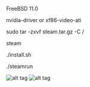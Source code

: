  FreeBSD 11.0
 
 nvidia-driver or  xf86-video-ati
 
 
sudo tar -zxvf steam.tar.gz  -C /
 
 steam

./install.sh
 
 ./steamrun



![alt tag](https://raw.githubusercontent.com/SteamOnFreeBSD/Steam/master/2016-03-15-171059_1366x768_scrot.png)
![alt tag](https://raw.githubusercontent.com/SteamOnFreeBSD/Steam/master/2016-04-03-030913_1366x768_scrot.png)
